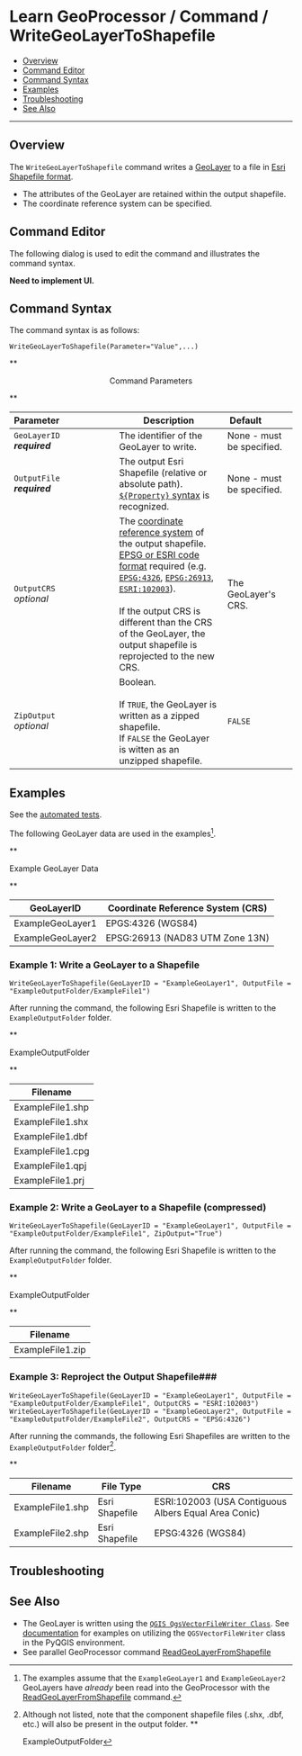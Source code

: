 # Learn GeoProcessor / Command / WriteGeoLayerToShapefile #

* [Overview](#overview)
* [Command Editor](#command-editor)
* [Command Syntax](#command-syntax)
* [Examples](#examples)
* [Troubleshooting](#troubleshooting)
* [See Also](#see-also)

-------------------------

## Overview ##

The `WriteGeoLayerToShapefile` command writes a [GeoLayer](../../introduction#geolayer) to a file in [Esri Shapefile format](../../spatial-data-format-ref/EsriShapefile/EsriShapefile). 

* The attributes of the GeoLayer are retained within the output shapefile. 
* The coordinate reference system can be specified. 

## Command Editor ##

The following dialog is used to edit the command and illustrates the command syntax.

**Need to implement UI.**

## Command Syntax ##

The command syntax is as follows:

```text
WriteGeoLayerToShapefile(Parameter="Value",...)
```
**<p style="text-align: center;">
Command Parameters
</p>**

|**Parameter**&nbsp;&nbsp;&nbsp;&nbsp;&nbsp;&nbsp;&nbsp;&nbsp;&nbsp;&nbsp;&nbsp;&nbsp;&nbsp;&nbsp;&nbsp;&nbsp;&nbsp;&nbsp;&nbsp;&nbsp;&nbsp; | **Description** | **Default**&nbsp;&nbsp;&nbsp;&nbsp;&nbsp;&nbsp;&nbsp;&nbsp;&nbsp;&nbsp; |
| --------------|-----------------|----------------- |
| `GeoLayerID` <br>  **_required_**| The identifier of the GeoLayer to write.| None - must be specified. |
| `OutputFile` <br> **_required_**| The output Esri Shapefile (relative or absolute path). [`${Property}` syntax](../../introduction/#geoprocessor-properties-property) is recognized. | None - must be specified. |
|`OutputCRS`<br> *optional*|The [coordinate reference system](https://en.wikipedia.org/wiki/Spatial_reference_system) of the output shapefile. [EPSG or ESRI code format](http://spatialreference.org/ref/epsg/) required (e.g. [`EPSG:4326`](http://spatialreference.org/ref/epsg/4326/), [`EPSG:26913`](http://spatialreference.org/ref/epsg/nad83-utm-zone-13n/), [`ESRI:102003`](http://spatialreference.org/ref/esri/usa-contiguous-albers-equal-area-conic/)). <br><br>If the output CRS is different than the CRS of the GeoLayer, the output shapefile is reprojected to the new CRS.|The GeoLayer's CRS.| 
|`ZipOutput`<br> *optional*|Boolean. <br><br>If `TRUE`, the GeoLayer is written as a zipped shapefile. <br>If `FALSE` the GeoLayer is witten as an unzipped shapefile.| `FALSE`|


## Examples ##

See the [automated tests](https://github.com/OpenWaterFoundation/owf-app-geoprocessor-python-test/tree/master/test/commands/WriteGeoLayerToShapefile).

The following GeoLayer data are used in the examples[^1]. 
[^1]: The examples assume that the `ExampleGeoLayer1` and `ExampleGeoLayer2` GeoLayers have *already* been read into the GeoProcessor with the [ReadGeoLayerFromShapefile](../ReadGeoLayerFromShapefile/ReadGeoLayerFromShapefile) command.

**<p style="text-align: left;">
Example GeoLayer Data
</p>**

|GeoLayerID|Coordinate Reference System (CRS)|
| ---- | ----|
| ExampleGeoLayer1  | EPGS:4326	(WGS84) |
| ExampleGeoLayer2	| EPSG:26913 (NAD83 UTM Zone 13N) |

### Example 1: Write a GeoLayer to a Shapefile ###

```
WriteGeoLayerToShapefile(GeoLayerID = "ExampleGeoLayer1", OutputFile = "ExampleOutputFolder/ExampleFile1")
```

After running the command, the following Esri Shapefile is written to the `ExampleOutputFolder` folder.

**<p style="text-align: left;">
ExampleOutputFolder
</p>**

|Filename|
|------|
|ExampleFile1.shp|
|ExampleFile1.shx|
|ExampleFile1.dbf|
|ExampleFile1.cpg|
|ExampleFile1.qpj|
|ExampleFile1.prj|


### Example 2: Write a GeoLayer to a Shapefile (compressed)

```
WriteGeoLayerToShapefile(GeoLayerID = "ExampleGeoLayer1", OutputFile = "ExampleOutputFolder/ExampleFile1", ZipOutput="True")
```

After running the command, the following Esri Shapefile is written to the `ExampleOutputFolder` folder.

**<p style="text-align: left;">
ExampleOutputFolder
</p>**

|Filename|
|------|
|ExampleFile1.zip|


### Example 3: Reproject the Output Shapefile###

```
WriteGeoLayerToShapefile(GeoLayerID = "ExampleGeoLayer1", OutputFile = "ExampleOutputFolder/ExampleFile1", OutputCRS = "ESRI:102003")
WriteGeoLayerToShapefile(GeoLayerID = "ExampleGeoLayer2", OutputFile = "ExampleOutputFolder/ExampleFile2", OutputCRS = "EPSG:4326")
```

After running the commands, the following Esri Shapefiles are written to the `ExampleOutputFolder` folder[^2]. 
[^2]: Although not listed, note that the component shapefile files (.shx, .dbf, etc.) will also be present in the output folder.
**<p style="text-align: left;">
ExampleOutputFolder
</p>**

|Filename|File Type|CRS|
|------|---|---|
|ExampleFile1.shp|Esri Shapefile|ESRI:102003 (USA Contiguous Albers Equal Area Conic)|
|ExampleFile2.shp|Esri Shapefile|EPSG:4326 (WGS84)|



## Troubleshooting ##

## See Also ##

- The GeoLayer is written using the [`QGIS QgsVectorFileWriter Class`](https://qgis.org/api/classQgsVectorFileWriter.html). See [documentation](https://docs.qgis.org/2.14/en/docs/pyqgis_developer_cookbook/vector.html#writing-vector-layers) for examples on utilizing the `QGSVectorFileWriter` class in the PyQGIS environment.
- See parallel GeoProcessor command [ReadGeoLayerFromShapefile](../ReadGeoLayerFromShapefile/ReadGeoLayerFromShapefile)
